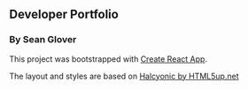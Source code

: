 ## Developer Portfolio
### By Sean Glover

This project was bootstrapped with [Create React App](https://github.com/facebook/create-react-app).

The layout and styles are based on [Halcyonic by HTML5up.net](https://html5up.net/halcyonic)